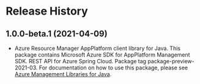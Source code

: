 # Release History

## 1.0.0-beta.1 (2021-04-09)

- Azure Resource Manager AppPlatform client library for Java. This package contains Microsoft Azure SDK for AppPlatform Management SDK. REST API for Azure Spring Cloud. Package tag package-preview-2021-03. For documentation on how to use this package, please see [Azure Management Libraries for Java](https://aka.ms/azsdk/java/mgmt).
